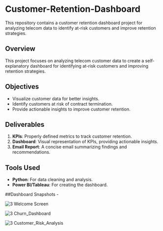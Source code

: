 # Customer-Retention-Dashboard
This repository contains a customer retention dashboard project for analyzing telecom data to identify at-risk customers and improve retention strategies.

## Overview
This project focuses on analyzing telecom customer data to create a self-explanatory dashboard for identifying at-risk customers and improving retention strategies.

## Objectives
- Visualize customer data for better insights.
- Identify customers at risk of contract termination.
- Provide actionable insights to improve customer retention.

## Deliverables
1. **KPIs**: Properly defined metrics to track customer retention.
2. **Dashboard**: Visual representation of KPIs, providing actionable insights.
3. **Email Report**: A concise email summarizing findings and recommendations.

## Tools Used
- **Python**: For data cleaning and analysis.
- **Power BI/Tableau**: For creating the dashboard.

##Dashboard Snapshots - 

![3 Welcome Screen](https://github.com/user-attachments/assets/75254c73-5937-4837-8537-7299bfdd7229)

![3 Churn_Dashboard](https://github.com/user-attachments/assets/ccd92048-a8e5-43e3-b523-07652a6d0e45)

![3 Customer_Risk_Analysis](https://github.com/user-attachments/assets/eab8199a-8c1a-4824-9711-fb3ce3e9d833)
